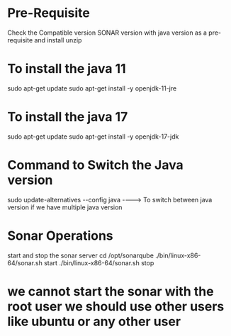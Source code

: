 # Pre-Requisite
Check the Compatible version SONAR version with java version as a pre-requisite and install unzip



# To install the java 11
sudo apt-get update
sudo apt-get install -y openjdk-11-jre

# To install the java 17
sudo apt-get update
sudo apt-get install -y openjdk-17-jdk

# Command to Switch the Java version
sudo update-alternatives --config java  ----> To switch between java version if we have multiple java version

# Sonar Operations
start and stop the sonar server
cd /opt/sonarqube
./bin/linux-x86-64/sonar.sh start
./bin/linux-x86-64/sonar.sh stop
# we cannot start the sonar with the root user we should use other users like ubuntu or any other user
